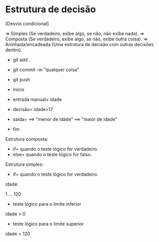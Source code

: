 # Estrutura de decisão 
 [Desvio condicional]

=> Simples (Se verdadeiro, exibe algo, se não, não exibe nada).
=> Composta (Se verdadeiro, exibe algo, se não, exibe outra coisa).
=> Aninhada/encadeada (Uma estrutura de decisão com outras decisões dentro).







* git add . 
* git commit -m "qualquer coisa"
* git push 



* inicio
* entrada manual= idade
* decisão= idade>17
* saída= 
==> "menor de idade"
==> "maior de idade"
* fim


Estrutura composta:
  * if= quando o teste lógico for verdadeiro.
  * else= quando o teste lógico for falso.
	
Estrutura simples:
  * if= quando o teste lógico for verdadeiro.


idade:

1 ... 120

  * teste lógico para o limite inferior

idade > 0

  * teste lógico para o limite superior

idade < 120
